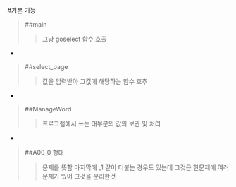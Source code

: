 #기본 기능 
>##main
>>그냥 goselect 함수 호출 
-
>##select_page
>>값을 입력받아 그값에 해당하는 함수 호추
-
>##ManageWord
>>프로그램에서 쓰는 대부분의 값의 보관 및 처리 
-
>##A00_0 형태
>>문제를 뜻함 마지막에 _1 같이 더붙는 경우도 있는데 그것은 한문제에 여러 문제가 있어 그것을 분리한것 
